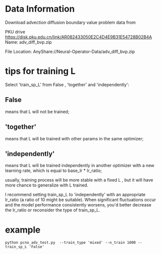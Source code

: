 # Data Information

Download advection diffusion boundary value problem  data from 

PKU drive
https://disk.pku.edu.cn/link/AR082433050E2C4D4E9B31E54728B02B4A
Name: adv_diff_bvp.zip

File Location: AnyShare://Neural-Operator-Data/adv_diff_bvp.zip

# tips for training L

Select 'train_sp_L' from  False , 'together' and 'independently':
## False
means that L will not be trained;  
## 'together' 
means that L will be trained with other params in the same optimizer;  
## 'independently' 
means that L will be trained independently in another optimizer with a new learning rate, which is equal to  base_lr * lr_ratio;     


usually, training process will be more stable with a fixed L , but it will have more chance to generalize with L trained.

I recommend setting train_sp_L to 'independently' with an appropriate lr_ratio (a ratio of 10 might be suitable). 
When significant fluctuations occur and the model performance consistently worsens, you'd better decrease the lr_ratio or reconsider the type of train_sp_L.


# example
`python pcno_adv_test.py  --train_type 'mixed' --n_train 1000 --train_sp_L 'False'`